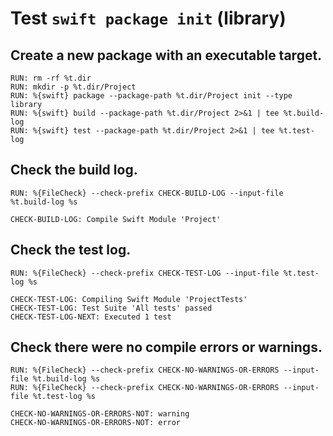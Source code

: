 
# Test `swift package init` (library)

## Create a new package with an executable target.

```
RUN: rm -rf %t.dir
RUN: mkdir -p %t.dir/Project
RUN: %{swift} package --package-path %t.dir/Project init --type library
RUN: %{swift} build --package-path %t.dir/Project 2>&1 | tee %t.build-log
RUN: %{swift} test --package-path %t.dir/Project 2>&1 | tee %t.test-log
```

## Check the build log.

```
RUN: %{FileCheck} --check-prefix CHECK-BUILD-LOG --input-file %t.build-log %s
```

```
CHECK-BUILD-LOG: Compile Swift Module 'Project'
```

## Check the test log.

```
RUN: %{FileCheck} --check-prefix CHECK-TEST-LOG --input-file %t.test-log %s
```

```
CHECK-TEST-LOG: Compiling Swift Module 'ProjectTests'
CHECK-TEST-LOG: Test Suite 'All tests' passed
CHECK-TEST-LOG-NEXT: Executed 1 test
```

## Check there were no compile errors or warnings.

```
RUN: %{FileCheck} --check-prefix CHECK-NO-WARNINGS-OR-ERRORS --input-file %t.build-log %s
RUN: %{FileCheck} --check-prefix CHECK-NO-WARNINGS-OR-ERRORS --input-file %t.test-log %s
```

```
CHECK-NO-WARNINGS-OR-ERRORS-NOT: warning
CHECK-NO-WARNINGS-OR-ERRORS-NOT: error
```
